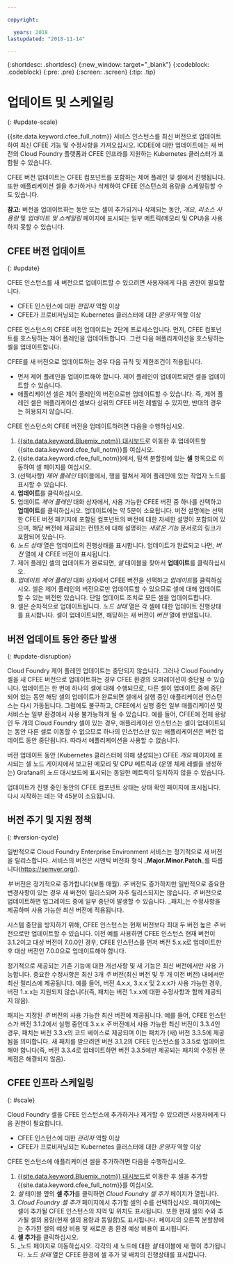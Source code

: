 ```yaml
---

copyright:

  years: 2018
lastupdated: "2018-11-14"

---
```


{:shortdesc: .shortdesc}
{:new_window: target="_blank"}
{:codeblock: .codeblock}
{:pre: .pre}
{:screen: .screen}
{:tip: .tip}

# 업데이트 및 스케일링
{: #update-scale}

{{site.data.keyword.cfee_full_notm}} 서비스 인스턴스를 최신 버전으로 업데이트하여 최신 CFEE 기능 및 수정사항을 가져오십시오. ICDEE에 대한 업데이트에는 새 버전의 Cloud Foundry 플랫폼과 CFEE 인프라를 지원하는 Kubernetes 클러스터가 포함될 수 있습니다. 

CFEE 버전 업데이트는 CFEE 컴포넌트를 포함하는 제어 플레인 및 셀에서 진행됩니다. 또한 애플리케이션 셀을 추가하거나 삭제하여 CFEE 인스턴스의 용량을 스케일링할 수도 있습니다. 

**참고:** 버전을 업데이트하는 동안 또는 셀이 추가되거나 삭제되는 동안, _개요_, _리소스 사용량_ 및 _업데이트 및 스케일링_ 페이지에 표시되는 일부 메트릭(메모리 및 CPU)을 사용하지 못할 수 있습니다. 

## CFEE 버전 업데이트
{: #update}

CFEE 인스턴스를 새 버전으로 업데이트할 수 있으려면 사용자에게 다음 권한이 필요합니다.
   * CFEE 인스턴스에 대한 _편집자_ 역할 이상
   * CFEE가 프로비저닝되는 Kubernetes 클러스터에 대한 _운영자_ 역할 이상

CFEE 인스턴스의 CFEE 버전 업데이트는 2단계 프로세스입니다. 먼저, CFEE 컴포넌트를 호스팅하는 제어 플레인을 업데이트합니다. 그런 다음 애플리케이션을 호스팅하는 셀을 업데이트합니다. 

CFEE를 새 버전으로 업데이트하는 경우 다음 규칙 및 제한조건이 적용됩니다.
* 먼저 제어 플레인을 업데이트해야 합니다. 제어 플레인이 업데이트되면 셀을 업데이트할 수 있습니다.
* 애플리케이션 셀은 제어 플레인의 버전으로만 업데이트할 수 있습니다. 즉, 제어 플레인 셀은 애플리케이션 셀보다 상위의 CFEE 버전 레벨일 수 있지만, 반대의 경우는 허용되지 않습니다.

CFEE 인스턴스의 CFEE 버전을 업데이트하려면 다음을 수행하십시오.
1. [{{site.data.keyword.Bluemix_notm}} 대시보드](https://console.bluemix.net/dashboard/apps/)로 이동한 후 업데이트할 {{site.data.keyword.cfee_full_notm}}를 여십시오.
2. {{site.data.keyword.cfee_full_notm}}에서, 탐색 분할창에 있는 **셀** 항목으로 이동하여 셀 페이지를 여십시오.
3. (선택사항) _제어 플레인_ 테이블에서, 행을 펼쳐서 제어 플레인에 있는 작업자 노드를 표시할 수 있습니다.
4. **업데이트**를 클릭하십시오.
5. 업데이트 _제어 플레인_ 대화 상자에서, 사용 가능한 CFEE 버전 중 하나를 선택하고 **업데이트**를 클릭하십시오. 업데이트에는 약 5분이 소요됩니다. 버전 설명에는 선택한 CFEE 버전 패키지에 포함된 컴포넌트의 버전에 대한 자세한 설명이 포함되어 있으며, 해당 버전에 제공되는 컨텐츠에 대해 설명하는 _새로운 기능_ 문서로의 링크가 포함되어 있습니다. 
6. _노드 상태_ 열은 업데이트의 진행상태를 표시합니다. 업데이트가 완료되고 나면, _버전_ 열에 새 CFEE 버전이 표시됩니다. 
7. 제어 플레인 셀의 업데이트가 완료되면, _셀_ 테이블을 찾아서 **업데이트**를 클릭하십시오.
8. _업데이트 제어 플레인_ 대화 상자에서 CFEE 버전을 선택하고 *업데이트*를 클릭하십시오. 셀은 제어 플레인의 버전으로만 업데이트할 수 있으므로 셀에 대해 업데이트할 수 있는 버전만 있습니다. 단일 업데이트 조치로 모든 셀을 업데이트합니다.
9. 셀은 순차적으로 업데이트됩니다. _노드 상태_ 열은 각 셀에 대한 업데이트 진행상태를 표시합니다. 셀이 업데이트되면, 해당하는 새 버전이 _버전_ 열에 반영됩니다. 

## 버전 업데이트 동안 중단 발생
{: #update-disruption}

Cloud Foundry 제어 플레인 업데이트는 중단되지 않습니다. 그러나 Cloud Foundry 셀을 새 CFEE 버전으로 업데이트하는 경우 CFEE 환경의 오퍼레이션이 중단될 수 있습니다. 업데이트는 한 번에 하나의 셀에 대해 수행되므로, 다른 셀이 업데이트 중에 중단되어 있는 동안 해당 셀의 업데이트가 완료되면 셀에서 실행 중인 애플리케이션 인스턴스는 다시 가동됩니다. 그럼에도 불구하고, CFEE에서 실행 중인 일부 애플리케이션 및 서비스는 일부 환경에서 사용 불가능하게 될 수 있습니다. 예를 들어, CFEE에 전체 용량인 두 개의 Cloud Foundry 셀이 있는 경우, 애플리케이션 인스턴스는 셀이 업데이트되는 동안 다른 셀로 이동할 수 없으므로 하나의 인스턴스만 있는 애플리케이션은 버전 업데이트 동안 중단됩니다. 따라서 애플리케이션을 사용할 수 없습니다.    

버전 업데이트 동안 (Kubernetes 클러스터에 의해 생성되는) CFEE _개요_ 페이지에 표시되는 셀 노드 게이지에서 보고된 메모리 및 CPU 메트릭과 (운영 체제 레벨을 생성하는) Grafana의 _노드_ 대시보드에 표시되는 동일한 메트릭이 일치하지 않을 수 있습니다. 

업데이트가 진행 중인 동안의 CFEE 컴포넌트 상태는 상태 확인 페이지에 표시됩니다. 다시 시작하는 데는 약 45분이 소요됩니다.

## 버전 주기 및 지원 정책
{: #version-cycle}

일반적으로 Cloud Foundry Enterprise Environment 서비스는 정기적으로 새 버전을 릴리스합니다. 서비스의 버전은 시맨틱 버전화 형식 _**Major.Minor.Patch**_를 따릅니다(https://semver.org/).

_부_ 버전은 정기적으로 증가합니다(보통 매월). _주_ 버전도 증가하지만 일반적으로 중요한 변경사항이 있는 경우 새 버전이 릴리스되며 자주 릴리스되지는 않습니다. _주_ 버전으로 업데이트하면 업그레이드 중에 일부 중단이 발생할 수 있습니다. _패치_는 수정사항을 제공하며 사용 가능한 최신 버전에 적용됩니다.  

시스템 중단을 방지하기 위해, CFEE 인스턴스는 현재 버전보다 최대 두 버전 높은 _주_ 버전으로만 업데이트할 수 있습니다. 이전 예를 사용하면 CFEE 인스턴스 현재 버전이 3.1.2이고 대상 버전이 7.0.0인 경우, CFEE 인스턴스를 먼저 버전 5.x.x로 업데이트한 후 대상 버전인 7.0.0으로 업데이트해야 합니다.

정기적으로 제공되는 기존 기능에 대한 개선사항 및 새 기능은 최신 버전에서만 사용 가능합니다. 중요한 수정사항은 최신 3개 _주_ 버전(최신 버전 및 두 개 이전 버전) 내에서만 최신 릴리스에 제공됩니다. 예를 들어, 버전 4.x.x, 3.x.x 및 2.x.x가 사용 가능한 경우, 버전 1.x.x는 지원되지 않습니다(즉, 패치는 버전 1.x.x에 대한 수정사항과 함께 제공되지 않음).  

패치는 지정된 _주_ 버전의 사용 가능한 최신 버전에 제공됩니다. 예를 들어, CFEE 인스턴스가 버전 3.1.2에서 실행 중인데 3.x.x _주_ 버전에서 사용 가능한 최신 버전이 3.3.4인 경우, 패치는 버전 3.3.x의 코드 베이스로 제공되며 이는 패치가 (새) 버전 3.3.5에 제공됨을 의미합니다. 새 패치를 받으려면 버전 3.1.2의 CFEE 인스턴스를 3.3.5로 업데이트해야 합니다(즉, 버전 3.3.4로 업데이트하면 버전 3.3.5에만 제공되는 패치의 수정된 문제점은 해결되지 않음). 

## CFEE 인프라 스케일링
{: #scale}

Cloud Foundry 셀을 CFEE 인스턴스에 추가하거나 제거할 수 있으려면 사용자에게 다음 권한이 필요합니다.
* CFEE 인스턴스에 대한 _관리자_ 역할 이상
* CFEE가 프로비저닝되는 Kubernetes 클러스터에 대한 _운영자_ 역할 이상

CFEE 인스턴스에 애플리케이션 셀을 추가하려면 다음을 수행하십시오.
1. [{{site.data.keyword.Bluemix_notm}} 대시보드](https://console.bluemix.net/dashboard/apps/)로 이동한 후 셀을 추가할 {{site.data.keyword.cfee_full_notm}}를 여십시오.
2. _셀_ 테이블 옆의 **셀 추가**를 클릭하면 _Cloud Foundry 셀 추가_ 페이지가 열립니다.
3. _Cloud Foundry 셀 추가_ 페이지에서 추가할 셀의 수를 선택하십시오. 페이지에는 셀이 추가될 CFEE 인스턴스의 지역 및 위치도 표시됩니다. 또한 현재 셀의 수와 추가될 셀의 용량(현재 셀의 용량과 동일함)도 표시됩니다. 페이지의 오른쪽 분할창에는 추가된 셀의 예상 비용 및 새로운 총 환경 예상 비용이 표시됩니다. 
4. **셀 추가**를 클릭하십시오.  
5. _노드 페이지로 이동하십시오. 각각의 새 노드에 대한 _셀_ 테이블에 새 행이 추가됩니다. _노드 상태_ 열은 CFEE 환경에 셀 추가 및 배치의 진행상태를 표시합니다.
